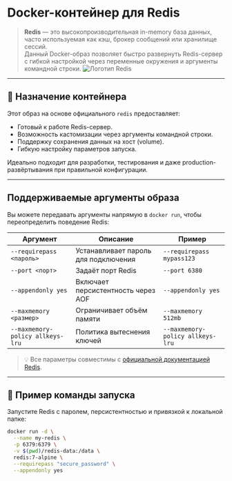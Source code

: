 # Docker-контейнер для Redis

> **Redis** — это высокопроизводительная in-memory база данных, часто используемая как кэш, брокер сообщений или хранилище сессий.  
> Данный Docker-образ позволяет быстро развернуть Redis-сервер с гибкой настройкой через переменные окружения и аргументы командной строки.
![Логотип Redis](https://alexkosarev.name/wp-content/uploads/2024/10/redis_logo-1.png)

---

## 📌 Назначение контейнера

Этот образ на основе официального `redis` предоставляет:

- Готовый к работе Redis-сервер.
- Возможность кастомизации через аргументы командной строки.
- Поддержку сохранения данных на хост (volume).
- Гибкую настройку параметров запуска.

Идеально подходит для разработки, тестирования и даже production-развёртывания при правильной конфигурации.

---

## Поддерживаемые аргументы образа

Вы можете передавать аргументы напрямую в `docker run`, чтобы переопределить поведение Redis:

| Аргумент | Описание | Пример |
|----------|----------|--------|
| `--requirepass <пароль>` | Устанавливает пароль для подключения | `--requirepass mypass123` |
| `--port <порт>` | Задаёт порт Redis | `--port 6380` |
| `--appendonly yes` | Включает персистентность через AOF | `--appendonly yes` |
| `--maxmemory <размер>` | Ограничивает объём памяти | `--maxmemory 512mb` |
| `--maxmemory-policy allkeys-lru` | Политика вытеснения ключей | `--maxmemory-policy allkeys-lru` |

> 💡 Все параметры совместимы с [официальной документацией Redis](https://redis.io/docs/).

---

## 🚀 Пример команды запуска

Запустите Redis с паролем, персистентностью и привязкой к локальной папке:

```bash
docker run -d \
  --name my-redis \
  -p 6379:6379 \
  -v $(pwd)/redis-data:/data \
  redis:7-alpine \
  --requirepass "secure_password" \
  --appendonly yes
